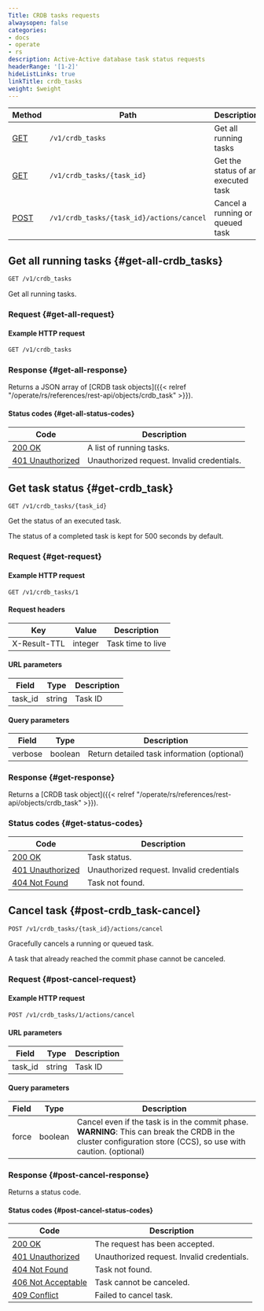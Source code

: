 ```yaml
---
Title: CRDB tasks requests
alwaysopen: false
categories:
- docs
- operate
- rs
description: Active-Active database task status requests
headerRange: '[1-2]'
hideListLinks: true
linkTitle: crdb_tasks
weight: $weight
---
```


| Method | Path | Description |
|--------|------|-------------|
| [GET](#get-all-crdb_tasks) | `/v1/crdb_tasks` | Get all running tasks |
| [GET](#get-crdb_task) | `/v1/crdb_tasks/{task_id}` | Get the status of an executed task |
| [POST](#post-crdb_task-cancel) | `/v1/crdb_tasks/{task_id}/actions/cancel` | Cancel a running or queued task |

## Get all running tasks {#get-all-crdb_tasks}

```sh
GET /v1/crdb_tasks
```

Get all running tasks.

### Request {#get-all-request}

#### Example HTTP request

```sh
GET /v1/crdb_tasks
```

### Response {#get-all-response}

Returns a JSON array of [CRDB task objects]({{< relref "/operate/rs/references/rest-api/objects/crdb_task" >}}).

#### Status codes {#get-all-status-codes}

| Code | Description |
|------|-------------|
| [200 OK](https://www.rfc-editor.org/rfc/rfc9110.html#name-200-ok) | A list of running tasks. |
| [401 Unauthorized](https://www.rfc-editor.org/rfc/rfc9110.html#name-401-unauthorized) | Unauthorized request. Invalid credentials. |

## Get task status {#get-crdb_task}

	GET /v1/crdb_tasks/{task_id}

Get the status of an executed task.

The status of a completed task is kept for 500 seconds by default.

### Request {#get-request} 

#### Example HTTP request

    GET /v1/crdb_tasks/1

#### Request headers

| Key | Value | Description |
|-----|-------|-------------|
| X-Result-TTL | integer | Task time to live |

#### URL parameters

| Field | Type | Description |
|-------|------|-------------|
| task_id | string | Task ID |

#### Query parameters

| Field | Type | Description |
|-------|------|-------------|
| verbose | boolean | Return detailed task information (optional) |

### Response {#get-response} 

Returns a [CRDB task object]({{< relref "/operate/rs/references/rest-api/objects/crdb_task" >}}).

### Status codes {#get-status-codes} 

| Code | Description |
|------|-------------|
| [200 OK](https://www.rfc-editor.org/rfc/rfc9110.html#name-200-ok) | Task status. |
| [401 Unauthorized](https://www.rfc-editor.org/rfc/rfc9110.html#name-401-unauthorized) | Unauthorized request. Invalid credentials |
| [404 Not Found](https://www.rfc-editor.org/rfc/rfc9110.html#name-404-not-found) | Task not found. |

## Cancel task {#post-crdb_task-cancel}

```sh
POST /v1/crdb_tasks/{task_id}/actions/cancel
```

Gracefully cancels a running or queued task.

A task that already reached the commit phase cannot be canceled.

### Request {#post-cancel-request}

#### Example HTTP request

```sh
POST /v1/crdb_tasks/1/actions/cancel
```

#### URL parameters

| Field | Type | Description |
|-------|------|-------------|
| task_id | string | Task ID |

#### Query parameters

| Field | Type | Description |
|-------|------|-------------|
| force | boolean | Cancel even if the task is in the commit phase. **WARNING**: This can break the CRDB in the cluster configuration store (CCS), so use with caution. (optional) |

### Response {#post-cancel-response}

Returns a status code.

#### Status codes {#post-cancel-status-codes}

| Code | Description |
|------|-------------|
| [200 OK](https://www.rfc-editor.org/rfc/rfc9110.html#name-200-ok) | The request has been accepted. |
| [401 Unauthorized](https://www.rfc-editor.org/rfc/rfc9110.html#name-401-unauthorized) | Unauthorized request. Invalid credentials. |
| [404 Not Found](https://www.rfc-editor.org/rfc/rfc9110.html#name-404-not-found) | Task not found. |
| [406 Not Acceptable](https://www.rfc-editor.org/rfc/rfc9110.html#name-406-not-acceptable) | Task cannot be canceled. |
| [409 Conflict](https://www.rfc-editor.org/rfc/rfc9110.html#name-409-conflict) | Failed to cancel task. |
